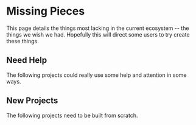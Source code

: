 # Missing Pieces
This page details the things most lacking in the current ecosystem -- the things we wish we had. Hopefully this will direct some users to try create these things.

## Need Help
The following projects could really use some help and attention in some ways.

## New Projects
The following projects need to be built from scratch.
